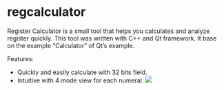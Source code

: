 # regcalculator

Register Calculator is a small tool that helps you calculates and analyze register quickly. 
This tool was written with C++ and Qt framework. It base on the example “Calculator” of Qt’s example.

Features:
- Quickly and easily calculate with 32 bits field.
- Intuitive with 4 mode view for each numeral.
![](http://mrpear.com/wp-content/uploads/2017/05/regcalc-820x527.png)


